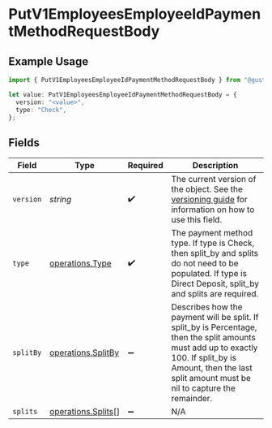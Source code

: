 # PutV1EmployeesEmployeeIdPaymentMethodRequestBody

## Example Usage

```typescript
import { PutV1EmployeesEmployeeIdPaymentMethodRequestBody } from "@gusto/embedded-api/models/operations";

let value: PutV1EmployeesEmployeeIdPaymentMethodRequestBody = {
  version: "<value>",
  type: "Check",
};
```

## Fields

| Field                                                                                                                                                                                                          | Type                                                                                                                                                                                                           | Required                                                                                                                                                                                                       | Description                                                                                                                                                                                                    |
| -------------------------------------------------------------------------------------------------------------------------------------------------------------------------------------------------------------- | -------------------------------------------------------------------------------------------------------------------------------------------------------------------------------------------------------------- | -------------------------------------------------------------------------------------------------------------------------------------------------------------------------------------------------------------- | -------------------------------------------------------------------------------------------------------------------------------------------------------------------------------------------------------------- |
| `version`                                                                                                                                                                                                      | *string*                                                                                                                                                                                                       | :heavy_check_mark:                                                                                                                                                                                             | The current version of the object. See the [versioning guide](https://docs.gusto.com/embedded-payroll/docs/versioning#object-layer) for information on how to use this field.                                  |
| `type`                                                                                                                                                                                                         | [operations.Type](../../models/operations/type.md)                                                                                                                                                             | :heavy_check_mark:                                                                                                                                                                                             | The payment method type. If type is Check, then split_by and splits do not need to be populated. If type is Direct Deposit, split_by and splits are required.                                                  |
| `splitBy`                                                                                                                                                                                                      | [operations.SplitBy](../../models/operations/splitby.md)                                                                                                                                                       | :heavy_minus_sign:                                                                                                                                                                                             | Describes how the payment will be split. If split_by is Percentage, then the split amounts must add up to exactly 100. If split_by is Amount, then the last split amount must be nil to capture the remainder. |
| `splits`                                                                                                                                                                                                       | [operations.Splits](../../models/operations/splits.md)[]                                                                                                                                                       | :heavy_minus_sign:                                                                                                                                                                                             | N/A                                                                                                                                                                                                            |